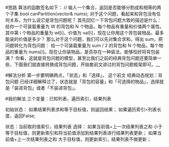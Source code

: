 #思路
算法的函数签名如下：
// 输入一个集合，返回是否能够分割成和相等的两个子集
bool canPartition(vector<int>& nums);
对于这个问题，看起来和背包没有任何关系，为什么说它是背包问题呢？
首先回忆一下背包问题大致的描述是什么：
给你一个可装载重量为 W 的背包和 N 个物品，每个物品有重量和价值两个属性。其中第 i 个物品的重量为 wt[i]，价值为 val[i]，现在让你用这个背包装物品，最多能装的价值是多少？
那么对于这个问题，我们可以先对集合求和，得出 sum，把问题转化为背包问题：
给一个可装载重量为 sum / 2 的背包和 N 个物品，每个物品的重量为 nums[i]。现在让你装物品，是否存在一种装法，能够恰好将背包装满？
你看，这就是背包问题的模型，甚至比我们之前的经典背包问题还要简单一些，下面我们就直接转换成背包问题，开始套前文讲过的背包问题框架即可。__


#解法分析
第一步要明确两点，「状态」和「选择」。
这个前文 经典动态规划：背包问题 已经详细解释过了，状态就是「背包的容量」和「可选择的物品」，选择就是「装进背包」或者「不装进背包」。


#我的解法
三个变量：已知列表，遍历索引，结果列表

初始状态：
如果结果列表求和等于目标值，则返回结果；
如果遍历索引>列表长度，返回False;

状态：当前取的值索引，结果列表
选择：
如果当前值+上一次结果列表之和 小于等于目标值，则更新索引和将当前值添加到结果列表进行结果列表更新；
如果当前值+上一次结果列表之和 大于目标值，则更新索引，结果列表不做更新；
